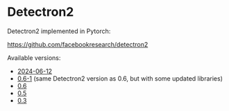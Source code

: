 # Detectron2

Detectron2 implemented in Pytorch:

https://github.com/facebookresearch/detectron2

Available versions:

* [2024-06-12](2024-06-12)
* [0.6-1](0.6-1) (same Detectron2 version as 0.6, but with some updated libraries)
* [0.6](0.6)
* [0.5](0.5)
* [0.3](0.3)
